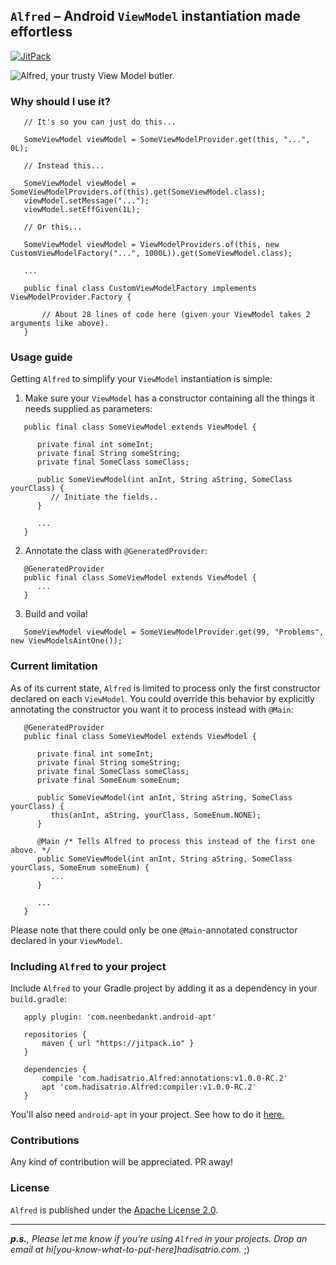 `Alfred` – Android `ViewModel` instantiation made effortless
---

[![JitPack][1]][2]

![Alfred, your trusty View Model butler.](http://i.imgur.com/EDNJaWB.jpg)


### Why should I use it?

```
   // It's so you can just do this...
   
   SomeViewModel viewModel = SomeViewModelProvider.get(this, "...", 0L);
```

```
   // Instead this...
   
   SomeViewModel viewModel = SomeViewModelProviders.of(this).get(SomeViewModel.class);
   viewModel.setMessage("...");
   viewModel.setEffGiven(1L);
```

```
   // Or this...
   
   SomeViewModel viewModel = ViewModelProviders.of(this, new CustomViewModelFactory("...", 1000L)).get(SomeViewModel.class);
   
   ...
   
   public final class CustomViewModelFactory implements ViewModelProvider.Factory {
   
       // About 28 lines of code here (given your ViewModel takes 2 arguments like above).
   }
```


### Usage guide

Getting `Alfred` to simplify your `ViewModel` instantiation is simple:

1. Make sure your `ViewModel` has a constructor containing all the things it needs supplied as parameters:

```
   public final class SomeViewModel extends ViewModel {
   
      private final int someInt;
      private final String someString;
      private final SomeClass someClass;
      
      public SomeViewModel(int anInt, String aString, SomeClass yourClass) {
         // Initiate the fields..
      }
      
      ...
   }
```

2. Annotate the class with `@GeneratedProvider`:

```
   @GeneratedProvider
   public final class SomeViewModel extends ViewModel {
      ...
   }
```

3. Build and voila!

```
   SomeViewModel viewModel = SomeViewModelProvider.get(99, "Problems", new ViewModelsAintOne());
```


### Current limitation

As of its current state, `Alfred` is limited to process only the first constructor declared on each `ViewModel`.
You could override this behavior by explicitly annotating the constructor you want it to process instead with `@Main`:

```
   @GeneratedProvider
   public final class SomeViewModel extends ViewModel {
   
      private final int someInt;
      private final String someString;
      private final SomeClass someClass;
      private final SomeEnum someEnum;
      
      public SomeViewModel(int anInt, String aString, SomeClass yourClass) {
         this(anInt, aString, yourClass, SomeEnum.NONE);
      }
      
      @Main /* Tells Alfred to process this instead of the first one above. */
      public SomeViewModel(int anInt, String aString, SomeClass yourClass, SomeEnum someEnum) {
         ...
      }
      
      ...
   }
```

Please note that there could only be one `@Main`-annotated constructor declared in your `ViewModel`.


### Including `Alfred` to your project

Include `Alfred` to your Gradle project by adding it as a dependency in your `build.gradle`:

```
   apply plugin: 'com.neenbedankt.android-apt'

   repositories {
       maven { url "https://jitpack.io" }
   }

   dependencies {
       compile 'com.hadisatrio.Alfred:annotations:v1.0.0-RC.2'
       apt 'com.hadisatrio.Alfred:compiler:v1.0.0-RC.2'
   }
```

You'll also need `android-apt` in your project. See how to do it [here.](https://bitbucket.org/hvisser/android-apt)


### Contributions

Any kind of contribution will be appreciated. PR away!


### License

`Alfred` is published under the [Apache License 2.0](http://www.apache.org/licenses/LICENSE-2.0.html).

---

_**p.s.**, Please let me know if you're using `Alfred` in your projects. Drop an email at
hi[you-know-what-to-put-here]hadisatrio.com._ ;)

[1]: https://jitpack.io/v/MrHadiSatrio/Alfred.svg?style=flat-square
[2]: https://jitpack.io/#MrHadiSatrio/Alfred
